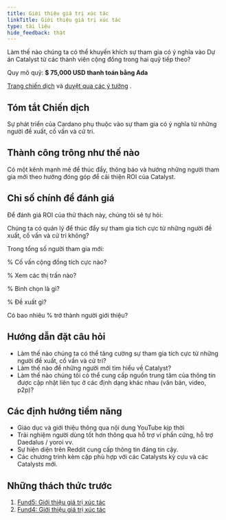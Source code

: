 ```yaml
---
title: Giới thiệu giá trị xúc tác
linkTitle: Giới thiệu giá trị xúc tác
type: tài liệu
hide_feedback: thật
---
```


Làm thế nào chúng ta có thể khuyến khích sự tham gia có ý nghĩa vào Dự án Catalyst từ các thành viên cộng đồng trong hai quỹ tiếp theo?

Quy mô quỹ: **$ 75,000 USD thanh toán bằng Ada**

[Trang chiến dịch](https://cardano.ideascale.com/a/campaign-home/26106) và [duyệt qua các ý tưởng](https://cardano.ideascale.com/a/ideas/top/campaign-filter/byids/campaigns/26106/stage/unspecified) .

## Tóm tắt Chiến dịch

Sự phát triển của Cardano phụ thuộc vào sự tham gia có ý nghĩa từ những người đề xuất, cố vấn và cử tri.

## Thành công trông như thế nào

Có một kênh mạnh mẽ để thúc đẩy, thông báo và hướng những người tham gia mới theo hướng đóng góp để cải thiện ROI của Catalyst.

## Chỉ số chính để đánh giá

Để đánh giá ROI của thử thách này, chúng tôi sẽ tự hỏi:

Chúng ta có quản lý để thúc đẩy sự tham gia tích cực từ những người đề xuất, cố vấn và cử tri không?

Trong tổng số người tham gia mới:

% Cố vấn cộng đồng tích cực nào?

% Xem các thị trấn nào?

% Bình chọn là gì?

% Đề xuất gì?

Có bao nhiêu % trở thành người giới thiệu?

## Hướng dẫn đặt câu hỏi

- Làm thế nào chúng ta có thể tăng cường sự tham gia tích cực từ những người đề xuất, cố vấn và cử tri?
- Làm thế nào để những người mới tìm hiểu về Catalyst?
- Làm thế nào chúng tôi có thể cung cấp nguồn trung tâm của thông tin được cập nhật liên tục ở các định dạng khác nhau (văn bản, video, p2p)?

## Các định hướng tiềm năng

- Giáo dục và giới thiệu thông qua nội dung YouTube kịp thời
- Trải nghiệm người dùng tốt hơn thông qua hỗ trợ ví phần cứng, hỗ trợ Daedalus / yoroi vv.
- Sự hiện diện trên Reddit cung cấp thông tin đáng tin cậy.
- Các chương trình kèm cặp phù hợp với các Catalysts kỳ cựu và các Catalysts mới.

## Những thách thức trước

1. [Fund5: Giới thiệu giá trị xúc tác](https://cardano.ideascale.com/a/campaign-home/25944)
2. [Fund4: Giới thiệu giá trị xúc tác](https://cardano.ideascale.com/a/campaign-home/25872)
